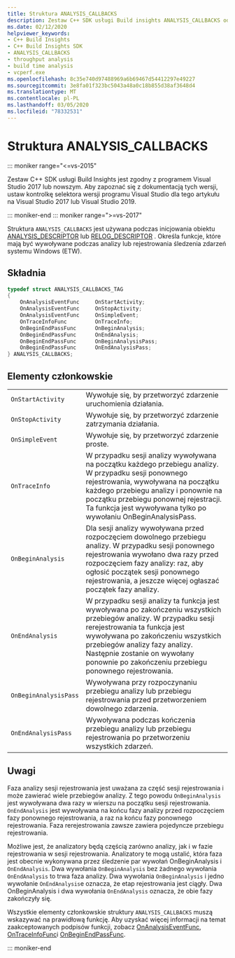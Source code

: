 ```yaml
---
title: Struktura ANALYSIS_CALLBACKS
description: Zestaw C++ SDK usługi Build insights ANALYSIS_CALLBACKS odwołanie do struktury.
ms.date: 02/12/2020
helpviewer_keywords:
- C++ Build Insights
- C++ Build Insights SDK
- ANALYSIS_CALLBACKS
- throughput analysis
- build time analysis
- vcperf.exe
ms.openlocfilehash: 8c35e740d97488969a6b69467d54412297e49227
ms.sourcegitcommit: 3e8fa01f323bc5043a48a0c18b855d38af3648d4
ms.translationtype: MT
ms.contentlocale: pl-PL
ms.lasthandoff: 03/05/2020
ms.locfileid: "78332531"
---
```

# <a name="analysis_callbacks-structure"></a>Struktura ANALYSIS_CALLBACKS

::: moniker range="<=vs-2015"

Zestaw C++ SDK usługi Build Insights jest zgodny z programem Visual Studio 2017 lub nowszym. Aby zapoznać się z dokumentacją tych wersji, ustaw kontrolkę selektora wersji programu Visual Studio dla tego artykułu na Visual Studio 2017 lub Visual Studio 2019.

::: moniker-end
::: moniker range=">=vs-2017"

Struktura `ANALYSIS_CALLBACKS` jest używana podczas inicjowania obiektu [ANALYSIS_DESCRIPTOR](analysis-descriptor-struct.md) lub [RELOG_DESCRIPTOR](relog-descriptor-struct.md) . Określa funkcje, które mają być wywoływane podczas analizy lub rejestrowania śledzenia zdarzeń systemu Windows (ETW).

## <a name="syntax"></a>Składnia

```cpp
typedef struct ANALYSIS_CALLBACKS_TAG
{
    OnAnalysisEventFunc     OnStartActivity;
    OnAnalysisEventFunc     OnStopActivity;
    OnAnalysisEventFunc     OnSimpleEvent;
    OnTraceInfoFunc         OnTraceInfo;
    OnBeginEndPassFunc      OnBeginAnalysis;
    OnBeginEndPassFunc      OnEndAnalysis;
    OnBeginEndPassFunc      OnBeginAnalysisPass;
    OnBeginEndPassFunc      OnEndAnalysisPass;
} ANALYSIS_CALLBACKS;
```

## <a name="members"></a>Elementy członkowskie

|  |  |
|--|--|
| `OnStartActivity` | Wywołuje się, by przetworzyć zdarzenie uruchomienia działania. |
| `OnStopActivity` | Wywołuje się, by przetworzyć zdarzenie zatrzymania działania. |
| `OnSimpleEvent` | Wywołuje się, by przetworzyć zdarzenie proste. |
| `OnTraceInfo` | W przypadku sesji analizy wywoływana na początku każdego przebiegu analizy. W przypadku sesji ponownego rejestrowania, wywoływana na początku każdego przebiegu analizy i ponownie na początku przebiegu ponownej rejestracji. Ta funkcja jest wywoływana tylko po wywołaniu OnBeginAnalysisPass. |
| `OnBeginAnalysis` | Dla sesji analizy wywoływana przed rozpoczęciem dowolnego przebiegu analizy. W przypadku sesji ponownego rejestrowania wywołano dwa razy przed rozpoczęciem fazy analizy: raz, aby ogłosić początek sesji ponownego rejestrowania, a jeszcze więcej ogłaszać początek fazy analizy. |
| `OnEndAnalysis` | W przypadku sesji analizy ta funkcja jest wywoływana po zakończeniu wszystkich przebiegów analizy. W przypadku sesji rerejestrowania ta funkcja jest wywoływana po zakończeniu wszystkich przebiegów analizy fazy analizy. Następnie zostanie on wywołany ponownie po zakończeniu przebiegu ponownego rejestrowania. |
| `OnBeginAnalysisPass` | Wywoływana przy rozpoczynaniu przebiegu analizy lub przebiegu rejestrowania przed przetworzeniem dowolnego zdarzenia. |
| `OnEndAnalysisPass` | Wywoływana podczas kończenia przebiegu analizy lub przebiegu rejestrowania po przetworzeniu wszystkich zdarzeń. |

## <a name="remarks"></a>Uwagi

Faza analizy sesji rejestrowania jest uważana za część sesji rejestrowania i może zawierać wiele przebiegów analizy. Z tego powodu `OnBeginAnalysis` jest wywoływana dwa razy w wierszu na początku sesji rejestrowania. `OnEndAnalysis` jest wywoływana na końcu fazy analizy przed rozpoczęciem fazy ponownego rejestrowania, a raz na końcu fazy ponownego rejestrowania. Faza rerejestrowania zawsze zawiera pojedyncze przebiegu rejestrowania.

Możliwe jest, że analizatory będą częścią zarówno analizy, jak i w fazie rejestrowania w sesji rejestrowania. Analizatory te mogą ustalić, która faza jest obecnie wykonywana przez śledzenie par wywołań OnBeginAnalysis i `OnEndAnalysis`. Dwa wywołania `OnBeginAnalysis` bez żadnego wywołania `OnEndAnalysis` to trwa faza analizy. Dwa wywołania `OnBeginAnalysis` i jedno wywołanie `OnEndAnalysis`e oznacza, że etap rejestrowania jest ciągły. Dwa OnBeginAnalysis i dwa wywołania `OnEndAnalysis` oznacza, że obie fazy zakończyły się.

Wszystkie elementy członkowskie struktury `ANALYSIS_CALLBACKS` muszą wskazywać na prawidłową funkcję. Aby uzyskać więcej informacji na temat zaakceptowanych podpisów funkcji, zobacz [OnAnalysisEventFunc](on-analysis-event-func-typedef.md), [OnTraceInfoFunc](on-trace-info-func-typedef.md)i [OnBeginEndPassFunc](on-begin-end-pass-func-typedef.md).

::: moniker-end
